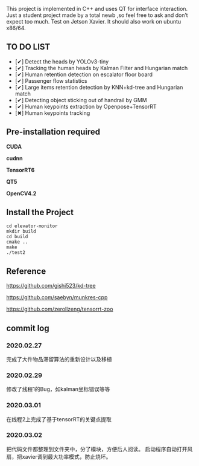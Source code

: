 This project is implemented in C++ and uses QT for interface interaction. Just a student project made by a total newb ,so feel free to ask and don’t expect too much. Test on Jetson Xavier. It should also work on ubuntu x86/64.

## TO DO LIST
- [✔] Detect the heads by YOLOv3-tiny
- [✔] Tracking the human heads by Kalman Filter and Hungarian match
- [✔] Human retention detection on escalator floor board
- [✔] Passenger flow statistics
- [✔] Large items retention detection by KNN+kd-tree and Hungarian match
- [✔] Detecting object sticking out of handrail by GMM
- [✔] Human keypoints extraction by Openpose+TensorRT
- [✖] Human keypoints tracking



## Pre-installation required
**CUDA**

**cudnn**

**TensorRT6** 

**QT5** 

**OpenCV4.2**

## Install the Project
```
cd elevator-monitor
mkdir build
cd build
cmake ..
make
./test2
```
## Reference
https://github.com/gishi523/kd-tree

https://github.com/saebyn/munkres-cpp

https://github.com/zerollzeng/tensorrt-zoo



## commit log
### 2020.02.27
完成了大件物品滞留算法的重新设计以及移植

### 2020.02.29
修改了线程1的Bug，如kalman坐标错误等等

### 2020.03.01
在线程2上完成了基于tensorRT的关键点提取

### 2020.03.02
把代码文件都整理到文件夹中，分了模块，方便后人阅读。
启动程序自动打开风扇，把xavier调到最大功率模式，防止烧坏。

